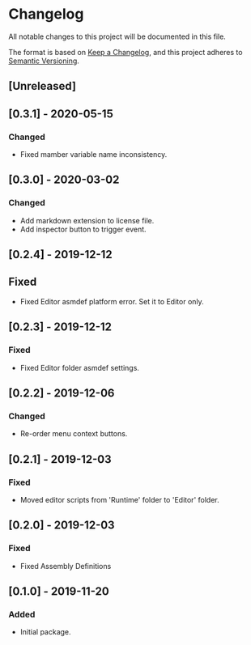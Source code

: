 # Changelog
All notable changes to this project will be documented in this file.

The format is based on [Keep a Changelog](https://keepachangelog.com/en/1.0.0/),
and this project adheres to [Semantic Versioning](https://semver.org/spec/v2.0.0.html).

## [Unreleased]

## [0.3.1] - 2020-05-15
### Changed
- Fixed mamber variable name inconsistency.

## [0.3.0] - 2020-03-02
### Changed
- Add markdown extension to license file.
- Add inspector button to trigger event.

## [0.2.4] - 2019-12-12
## Fixed
- Fixed Editor asmdef platform error. Set it to Editor only.

## [0.2.3] - 2019-12-12
### Fixed
- Fixed Editor folder asmdef settings.

## [0.2.2] - 2019-12-06
### Changed
- Re-order menu context buttons.

## [0.2.1] - 2019-12-03
### Fixed
- Moved editor scripts from 'Runtime' folder to 'Editor' folder.

## [0.2.0] - 2019-12-03
### Fixed
- Fixed Assembly Definitions

## [0.1.0] - 2019-11-20
### Added
- Initial package.

